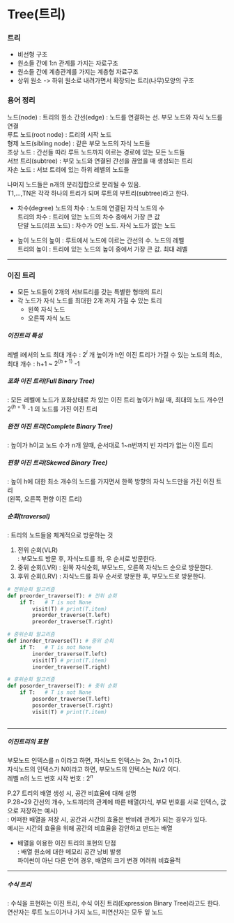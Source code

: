 [comment]: <> (<script type="text/javascript" src="http://cdn.mathjax.org/mathjax/latest/MathJax.js?config=default"></script>)


# Tree(트리)

### 트리
- 비선형 구조
- 원소들 간에 1:n 관계를 가지는 자료구조
- 원소들 간에 계층관계를 가지는 계층형 자료구조
- 상위 원소 -> 하위 원소로 내려가면서 확장되는 트리(나무)모양의 구조  

### 용어 정리
노드(node) : 트리의 원소
간선(edge) : 노드를 연결하는 선. 부모 노드와 자식 노드를 연결  
루트 노드(root node) : 트리의 시작 노드  
형제 노드(sibling node) : 같은 부모 노드의 자식 노드들  
조상 노드 : 간선들 따라 루트 노드까지 이르는 경로에 있는 모든 노드들  
서브 트리(subtree) : 부모 노드와 연결된 간선을 끊었을 때 생성되는 트리  
자손 노드 : 서브 트리에 있는 하위 레벨의 노드들  

나머지 노드들은 n개의 분리집합으로 분리될 수 있음.  
T1,...,TN은 각각 하나의 트리가 되며 루트의 부트리(subtree)라고 한다.  

- 차수(degree)
노드의 차수 : 노드에 연결된 자식 노드의 수  
  트리의 차수 : 트리에 있는 노드의 차수 중에서 가장 큰 값  
  단말 노드(리프 노드) : 차수가 0인 노드. 자식 노드가 없는 노드  
  
- 높이
노드의 높이 : 루트에서 노드에 이르는 간선의 수. 노드의 레벨  
  트리의 높이 : 트리에 있는 노드의 높이 중에서 가장 큰 값. 최대 레벨  
  
---  
### 이진 트리  
- 모든 노드들이 2개의 서브트리를 갖는 특별한 형태의 트리  
- 각 노드가 자식 노드를 최대한 2개 까지 가질 수 있는 트리  
    - 왼쪽 자식 노드
    - 오른쪽 자식 노드  
    
##### 이진트리 특성  
레벨 i에서의 노드 최대 개수 : $2^i$ 개
높이가 h인 이진 트리가 가질 수 있는 노드의 최소, 최대 개수 : h+1 ~ $2^{(h+1)}$ -1  

##### 포화 이진 트리(Full Binary Tree)  
: 모든 레벨에 노드가 포화상태로 차 있는 이진 트리
높이가 h일 때, 최대의 노드 개수인 $2^(h+1)$ -1 의 노드를 가진 이진 트리

##### 완전 이진 트리(Complete Binary Tree)  
: 높이가 h이고 노드 수가 n개 일때, 순서대로 1~n번까지 빈 자리가 없는 이진 트리  

##### 편향 이진 트리(Skewed Binary Tree)  
: 높이 h에 대한 최소 개수의 노드를 가지면서 한쪽 방향의 자식 노드만을 가진 이진 트리  
(왼쪽, 오른쪽 편향 이진 트리)

##### 순회(traversal)  
: 트리의 노드들을 체계적으로 방문하는 것  
  1) 전위 순회(VLR)  
    : 부모노드 방문 후, 자식노드를 좌, 우 순서로 방문한다.
  2) 중위 순회(LVR)
    : 왼쪽 자식순회, 부모노드, 오른쪽 자식노드 순으로 방문한다.
  3) 후위 순회(LRV)
    : 자식노드를 좌우 순서로 방문한 후, 부모노드로 방문한다.
     
```python
# 전위순회 알고리즘
def preorder_traverse(T): # 전위 순회
    if T:   # T is not None
        visit(T) # print(T.item)
        preorder_traverse(T.left)
        preorder_traverse(T.right)
```
```python
# 중위순회 알고리즘
def inorder_traverse(T): # 중위 순회
    if T:   # T is not None
        inorder_traverse(T.left)
        visit(T) # print(T.item)
        inorder_traverse(T.right)
```
```python
# 후위순회 알고리즘
def posorder_traverse(T): # 중위 순회
    if T:   # T is not None
        posorder_traverse(T.left)
        posorder_traverse(T.right)
        visit(T) # print(T.item)
        
```
---
##### 이진트리의 표현
부모노드 인덱스를 n 이라고 하면, 자식노드 인덱스는 2n, 2n+1 이다.  
자식노드의 인덱스가 N이라고 하면, 부모노드의 인텍스는 N//2 이다.  
레벨 n의 노드 번호 시작 번호 : $2^n$  

P.27 트리의 배열 생성 시, 공간 비효율에 대해 설명  
P.28~29 간선의 개수, 노드끼리의 관계에 따른 배열(자식, 부모 번호를 서로 인덱스, 값으로 저장하는 예시)   
: 어떠한 배열을 저장 시, 공간과 시간의 효율은 반비례 관계가 되는 경우가 있다.  
예시는 시간의 효율을 위해 공간의 비효율을 감안하고 만드는 배열  

- 배열을 이용한 이진 트리의 표현의 단점  
: 배열 원소에 대한 메모리 공간 낭비 발생  
  파이썬이 아닌 다른 언어 경우, 배열의 크기 변경 어려워 비효율적  
  




---
##### 수식 트리
: 수식을 표현하는 이진 트리, 수식 이진 트리(Expression Binary Tree)라고도 한다.  
연산자는 루트 노드이거나 가지 노드, 피연산자는 모두 잎 노드  
